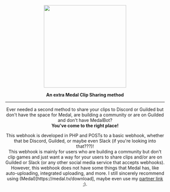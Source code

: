 <p align="center">
  <img width="260" src="https://cdn.medal.tv/assets/img/avatars/default.png">
</p>

<p align="center">
	<strong>An extra Medal Clip Sharing method</strong>
</p>

<hr>

<p align="center">Ever needed a second method to share your clips to Discord or Guilded but don't have the space for Medal, are building a community or are on Guilded and don't have MedalBot?<br>
<strong>You've come to the right place!</strong></p>

<p align="center">This webhook is developed in PHP and POSTs to a basic webhook, whether that be Discord, Guilded, or maybe even Slack (if you're looking into that???)!<br>
This webhook is mainly for users who are building a community but don't clip games and just want a way for your users to share clips and/or are on Guilded or Slack (or any other social media service that accepts webhooks).<br>
However, this webhook does not have some things that Medal has, like auto-uploading, integrated uploading, and more. I still sincerely recommend using (Medal)[https://medal.tv/download], maybe even use my <a href="https://medal.tv/?ref=awex_partner">partner link</a> ;).</p>
